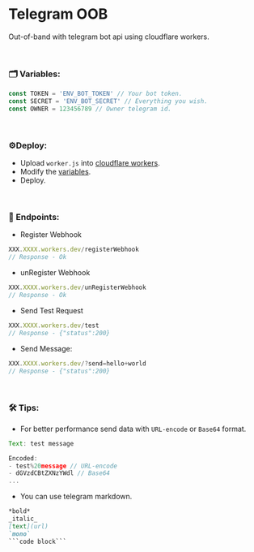# Telegram OOB
Out-of-band with telegram bot api using cloudflare workers.

<br>

### 🗂 Variables:
```javascript
const TOKEN = 'ENV_BOT_TOKEN' // Your bot token.
const SECRET = 'ENV_BOT_SECRET' // Everything you wish.
const OWNER = 123456789 // Owner telegram id.
```

<br>

### ⚙️Deploy:
- Upload `worker.js` into [cloudflare workers](https://workers.cloudflare.com/).
- Modify the [variables](#Variables).
- Deploy.

<br>

### 🔗 Endpoints:
- Register Webhook
```javascript
XXX.XXXX.workers.dev/registerWebhook
// Response - Ok
```
- unRegister Webhook
```javascript
XXX.XXXX.workers.dev/unRegisterWebhook
// Response - Ok
```
- Send Test Request
```javascript
XXX.XXXX.workers.dev/test
// Response - {"status":200}
```
- Send Message:
```javascript
XXX.XXXX.workers.dev/?send=hello+world
// Response - {"status":200}
```

<br>

### 🛠 Tips:
- For better performance send data with `URL-encode` or `Base64` format.
```javascript
Text: test message

Encoded:
- test%20message // URL-encode
- dGVzdCBtZXNzYWdl // Base64
...
```
- You can use telegram markdown.
```markdown
*bold*
_italic_
[text](url)
`mono`
```code block```
```

